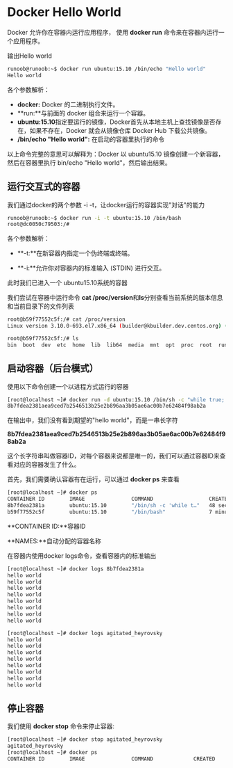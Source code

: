 # Docker Hello World

Docker 允许你在容器内运行应用程序， 使用 **docker run** 命令来在容器内运行一个应用程序。

输出Hello world

```bash
runoob@runoob:~$ docker run ubuntu:15.10 /bin/echo "Hello world"
Hello world
```

各个参数解析：

- **docker:** Docker 的二进制执行文件。
- **run:**与前面的 docker 组合来运行一个容器。
- **ubuntu:15.10**指定要运行的镜像，Docker首先从本地主机上查找镜像是否存在，如果不存在，Docker 就会从镜像仓库 Docker Hub 下载公共镜像。
- **/bin/echo "Hello world":** 在启动的容器里执行的命令

以上命令完整的意思可以解释为：Docker 以 ubuntu15.10 镜像创建一个新容器，然后在容器里执行 bin/echo "Hello world"，然后输出结果。

## 运行交互式的容器

我们通过docker的两个参数 -i -t，让docker运行的容器实现"对话"的能力

```bash
runoob@runoob:~$ docker run -i -t ubuntu:15.10 /bin/bash
root@dc0050c79503:/#
```

各个参数解析：

- **-t:**在新容器内指定一个伪终端或终端。

- **-i:**允许你对容器内的标准输入 (STDIN) 进行交互。

此时我们已进入一个 ubuntu15.10系统的容器

我们尝试在容器中运行命令 **cat /proc/version**和**ls**分别查看当前系统的版本信息和当前目录下的文件列表

```bash
root@b59f77552c5f:/# cat /proc/version
Linux version 3.10.0-693.el7.x86_64 (builder@kbuilder.dev.centos.org) (gcc version 4.8.5 20150623 (Red Hat 4.8.5-16) (GCC) ) #1 SMP Tue Aug 22 21:09:27 UTC 2017

root@b59f77552c5f:/# ls
bin  boot  dev  etc  home  lib  lib64  media  mnt  opt  proc  root  run  sbin  srv  sys  tmp  usr  var

```

## 启动容器（后台模式）

使用以下命令创建一个以进程方式运行的容器

```bash
[root@localhost ~]# docker run -d ubuntu:15.10 /bin/sh -c "while true; do echo hello world; sleep 1; done"
8b7fdea2381aea9ced7b2546513b25e2b896aa3b05ae6ac00b7e62484f98ab2a
```

在输出中，我们没有看到期望的"hello world"，而是一串长字符

**8b7fdea2381aea9ced7b2546513b25e2b896aa3b05ae6ac00b7e62484f98ab2a**

这个长字符串叫做容器ID，对每个容器来说都是唯一的，我们可以通过容器ID来查看对应的容器发生了什么。

首先，我们需要确认容器有在运行，可以通过 **docker ps** 来查看

```bash
[root@localhost ~]# docker ps
CONTAINER ID        IMAGE               COMMAND                  CREATED             STATUS              PORTS               NAMES
8b7fdea2381a        ubuntu:15.10        "/bin/sh -c 'while t…"   48 seconds ago      Up 47 seconds                           agitated_heyrovsky
b59f77552c5f        ubuntu:15.10        "/bin/bash"              7 minutes ago       Up 7 minutes                            loving_thompson
```

**CONTAINER ID:**容器ID

**NAMES:**自动分配的容器名称

在容器内使用docker logs命令，查看容器内的标准输出

```bash
[root@localhost ~]# docker logs 8b7fdea2381a
hello world
hello world
hello world
hello world
hello world
hello world
hello world
hello world
```

```bash
[root@localhost ~]# docker logs agitated_heyrovsky
hello world
hello world
hello world
hello world
hello world
hello world
hello world
hello world
```

## 停止容器

我们使用 **docker stop** 命令来停止容器:

```bash
[root@localhost ~]# docker stop agitated_heyrovsky
agitated_heyrovsky
[root@localhost ~]# docker ps
CONTAINER ID        IMAGE               COMMAND             CREATED             STATUS              PORTS               NAMES
```

